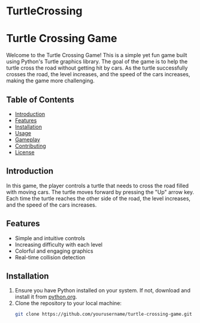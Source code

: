 # TurtleCrossing
# Turtle Crossing Game

Welcome to the Turtle Crossing Game! This is a simple yet fun game built using Python's Turtle graphics library. The goal of the game is to help the turtle cross the road without getting hit by cars. As the turtle successfully crosses the road, the level increases, and the speed of the cars increases, making the game more challenging.

## Table of Contents

- [Introduction](#introduction)
- [Features](#features)
- [Installation](#installation)
- [Usage](#usage)
- [Gameplay](#gameplay)
- [Contributing](#contributing)
- [License](#license)

## Introduction

In this game, the player controls a turtle that needs to cross the road filled with moving cars. The turtle moves forward by pressing the "Up" arrow key. Each time the turtle reaches the other side of the road, the level increases, and the speed of the cars increases.

## Features

- Simple and intuitive controls
- Increasing difficulty with each level
- Colorful and engaging graphics
- Real-time collision detection

## Installation

1. Ensure you have Python installed on your system. If not, download and install it from [python.org](https://www.python.org/).
2. Clone the repository to your local machine:
   ```bash
   git clone https://github.com/yourusername/turtle-crossing-game.git

